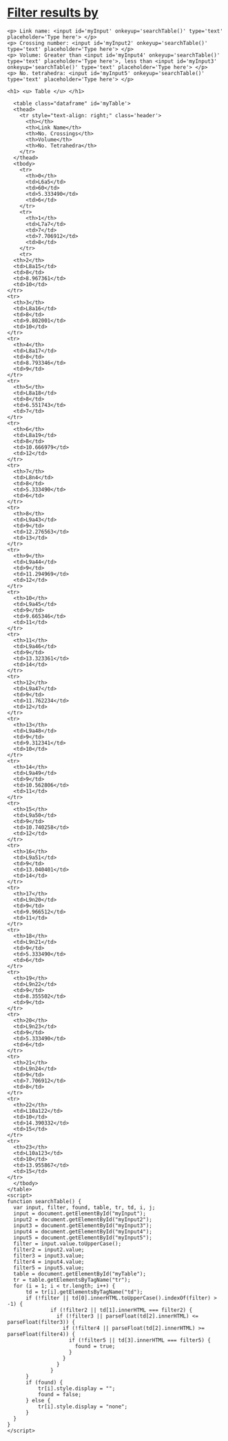 <html>
<head>
<link rel="stylesheet" href="stylesheet.css">
</head>
  <body>
    <h1> <u> Filter results by </u> </h1>
    
    <p> Link name: <input id='myInput' onkeyup='searchTable()' type='text' placeholder='Type here'> </p> 
    <p> Crossing number: <input id='myInput2' onkeyup='searchTable()' type='text' placeholder='Type here'> </p>
    <p> Volume: Greater than <input id='myInput4' onkeyup='searchTable()' type='text' placeholder='Type here'>, less than <input id='myInput3' onkeyup='searchTable()' type='text' placeholder='Type here'> </p>
    <p> No. tetrahedra: <input id='myInput5' onkeyup='searchTable()' type='text' placeholder='Type here'> </p>
    
    <h1> <u> Table </u> </h1>
    
      <table class="dataframe" id='myTable'>
      <thead>
        <tr style="text-align: right;" class='header'>
          <th></th>
          <th>Link Name</th>
          <th>No. Crossings</th>
          <th>Volume</th>
          <th>No. Tetrahedra</th>
        </tr>
      </thead>
      <tbody>
        <tr>
          <th>0</th>
          <td>L6a5</td>
          <td>60</td>
          <td>5.333490</td>
          <td>6</td>
        </tr>
        <tr>
          <th>1</th>
          <td>L7a7</td>
          <td>7</td>
          <td>7.706912</td>
          <td>8</td>
        </tr>
        <tr>
      <th>2</th>
      <td>L8a15</td>
      <td>8</td>
      <td>8.967361</td>
      <td>10</td>
    </tr>
    <tr>
      <th>3</th>
      <td>L8a16</td>
      <td>8</td>
      <td>9.802001</td>
      <td>10</td>
    </tr>
    <tr>
      <th>4</th>
      <td>L8a17</td>
      <td>8</td>
      <td>8.793346</td>
      <td>9</td>
    </tr>
    <tr>
      <th>5</th>
      <td>L8a18</td>
      <td>8</td>
      <td>6.551743</td>
      <td>7</td>
    </tr>
    <tr>
      <th>6</th>
      <td>L8a19</td>
      <td>8</td>
      <td>10.666979</td>
      <td>12</td>
    </tr>
    <tr>
      <th>7</th>
      <td>L8n4</td>
      <td>8</td>
      <td>5.333490</td>
      <td>6</td>
    </tr>
    <tr>
      <th>8</th>
      <td>L9a43</td>
      <td>9</td>
      <td>12.276563</td>
      <td>13</td>
    </tr>
    <tr>
      <th>9</th>
      <td>L9a44</td>
      <td>9</td>
      <td>11.294969</td>
      <td>12</td>
    </tr>
    <tr>
      <th>10</th>
      <td>L9a45</td>
      <td>9</td>
      <td>9.665346</td>
      <td>11</td>
    </tr>
    <tr>
      <th>11</th>
      <td>L9a46</td>
      <td>9</td>
      <td>13.323361</td>
      <td>14</td>
    </tr>
    <tr>
      <th>12</th>
      <td>L9a47</td>
      <td>9</td>
      <td>11.762234</td>
      <td>12</td>
    </tr>
    <tr>
      <th>13</th>
      <td>L9a48</td>
      <td>9</td>
      <td>9.312341</td>
      <td>10</td>
    </tr>
    <tr>
      <th>14</th>
      <td>L9a49</td>
      <td>9</td>
      <td>10.562806</td>
      <td>11</td>
    </tr>
    <tr>
      <th>15</th>
      <td>L9a50</td>
      <td>9</td>
      <td>10.740258</td>
      <td>12</td>
    </tr>
    <tr>
      <th>16</th>
      <td>L9a51</td>
      <td>9</td>
      <td>13.040401</td>
      <td>14</td>
    </tr>
    <tr>
      <th>17</th>
      <td>L9n20</td>
      <td>9</td>
      <td>9.966512</td>
      <td>11</td>
    </tr>
    <tr>
      <th>18</th>
      <td>L9n21</td>
      <td>9</td>
      <td>5.333490</td>
      <td>6</td>
    </tr>
    <tr>
      <th>19</th>
      <td>L9n22</td>
      <td>9</td>
      <td>8.355502</td>
      <td>9</td>
    </tr>
    <tr>
      <th>20</th>
      <td>L9n23</td>
      <td>9</td>
      <td>5.333490</td>
      <td>6</td>
    </tr>
    <tr>
      <th>21</th>
      <td>L9n24</td>
      <td>9</td>
      <td>7.706912</td>
      <td>8</td>
    </tr>
    <tr>
      <th>22</th>
      <td>L10a122</td>
      <td>10</td>
      <td>14.390332</td>
      <td>15</td>
    </tr>
    <tr>
      <th>23</th>
      <td>L10a123</td>
      <td>10</td>
      <td>13.955867</td>
      <td>15</td>
    </tr>
      </tbody>
    </table>
    <script>
    function searchTable() {
      var input, filter, found, table, tr, td, i, j;
      input = document.getElementById("myInput");
      input2 = document.getElementById("myInput2");
      input3 = document.getElementById("myInput3");
      input4 = document.getElementById("myInput4");
      input5 = document.getElementById("myInput5");
      filter = input.value.toUpperCase();
      filter2 = input2.value;
      filter3 = input3.value;
      filter4 = input4.value;
      filter5 = input5.value;
      table = document.getElementById("myTable");
      tr = table.getElementsByTagName("tr");
      for (i = 1; i < tr.length; i++) {
          td = tr[i].getElementsByTagName("td");
          if (!filter || td[0].innerHTML.toUpperCase().indexOf(filter) > -1) {
                  if (!filter2 || td[1].innerHTML === filter2) {
                    if (!filter3 || parseFloat(td[2].innerHTML) <= parseFloat(filter3)) {
                      if (!filter4 || parseFloat(td[2].innerHTML) >= parseFloat(filter4)) {
                        if (!filter5 || td[3].innerHTML === filter5) {
                          found = true;
                        }
                      }
                    }
                  }
          }
          if (found) {
              tr[i].style.display = "";
              found = false;
          } else {
              tr[i].style.display = "none";
          }
      }
    }
    </script>
  </body>
</html>

